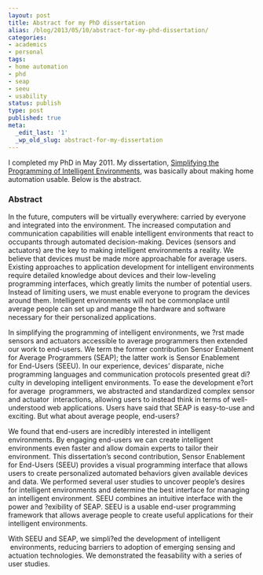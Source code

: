 ```yaml
---
layout: post
title: Abstract for my PhD dissertation
alias: /blog/2013/05/10/abstract-for-my-phd-dissertation/
categories:
- academics
- personal
tags:
- home automation
- phd
- seap
- seeu
- usability
status: publish
type: post
published: true
meta:
  _edit_last: '1'
  _wp_old_slug: abstract-for-my-dissertation
---
```

I completed my PhD in May 2011. My dissertation, <a title="Simplifying the Programming of Intelligent Environments at UT Library" href="https://repositories.lib.utexas.edu/handle/2152/ETD-UT-2011-05-3368">Simplifying the Programming of Intelligent Environments</a>, was basically about making home automation usable. Below is the abstract.

<h3>Abstract</h3>

In the future, computers will be virtually everywhere: carried by everyone and integrated into the environment. The increased computation and communication capabilities will enable intelligent environments that react to occupants through automated decision-making. Devices (sensors and actuators) are the key to making intelligent environments a reality. We believe that devices must be made more approachable for average users. Existing approaches to application development for intelligent environments require detailed knowledge about devices and their low-leveling programming interfaces, which greatly limits the number of potential users. Instead of limiting users, we must enable everyone to program the devices around them. Intelligent environments will not be commonplace until average people can set up and manage the hardware and software necessary for their personalized applications.


In simplifying the programming of intelligent environments, we ?rst made sensors and actuators accessible to average programmers then extended our work to end-users. We term the former contribution Sensor Enablement for Average Programmers (SEAP); the latter work is Sensor Enablement for End-Users (SEEU). In our experience, devices’ disparate, niche programming languages and communication protocols presented great di?culty in developing intelligent environments. To ease the development e?ort for average  programmers, we abstracted and standardized complex sensor and actuator  interactions, allowing users to instead think in terms of well-understood web applications. Users have said that SEAP is easy-to-use and exciting. But what about average people, end-users?

We found that end-users are incredibly interested in intelligent environments. By engaging end-users we can create intelligent environments even faster and allow domain experts to tailor their environment. This dissertation’s second contribution, Sensor Enablement for End-Users (SEEU) provides a visual programming interface that allows users to create personalized automated behaviors given available devices and data. We performed several user studies to uncover people’s desires for intelligent environments and determine the best interface for managing an intelligent environment. SEEU combines an intuitive interface with the power and ?exibility of SEAP. SEEU is a usable end-user programming framework that allows average people to create useful applications for their intelligent environments.

With SEEU and SEAP, we simpli?ed the development of intelligent  environments, reducing barriers to adoption of emerging sensing and actuation technologies. We demonstrated the feasability with a series of user studies.
